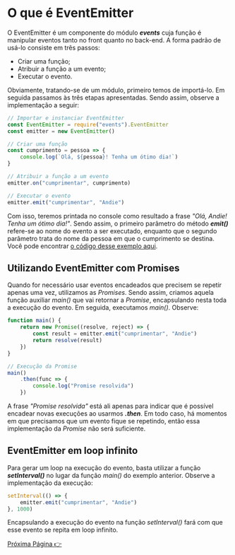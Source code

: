 # O que é EventEmitter

O EventEmitter é um componente do módulo _**events**_ cuja função é manipular eventos tanto no front quanto no back-end. A forma padrão de usá-lo consiste em três passos:

* Criar uma função;
* Atribuir a função a um evento;
* Executar o evento.

Obviamente, tratando-se de um módulo, primeiro temos de importá-lo. Em seguida passamos às três etapas apresentadas. Sendo assim, observe a implementação a seguir:

```javascript
// Importar e instanciar EventEmitter
const EventEmitter = require("events").EventEmitter
const emitter = new EventEmitter()

// Criar uma função
const cumprimento = pessoa => {
    console.log(`Olá, ${pessoa}! Tenha um ótimo dia!`)
}

// Atribuir a função a um evento
emitter.on("cumprimentar", cumprimento)

// Executar o evento
emitter.emit("cumprimentar", "Andie")
```

Com isso, teremos printada no console como resultado a frase _"Olá, Andie! Tenha um ótimo dia!"_. Sendo assim, o primeiro parâmetro do método _**emit()**_ refere-se ao nome do evento a ser executado, enquanto que o segundo parâmetro trata do nome da pessoa em que o cumprimento se destina. Você pode encontrar [o código desse exemplo aqui](https://github.com/fergo8/curso-nodejs-para-iniciantes/blob/master/Modulo%201/source-code/exemplo4.0.js).

## Utilizando EventEmitter com Promises

Quando for necessário usar eventos encadeados que precisem se repetir apenas uma vez, utilizamos as _Promises_. Sendo assim, criamos aquela função auxiliar _main()_ que vai retornar a _Promise_, encapsulando nesta toda a execução do evento. Em seguida, executamos _main()_. Observe:

```javascript
function main() {
    return new Promise((resolve, reject) => {
        const result = emitter.emit("cumprimentar", "Andie")
        return resolve(result)
    })
}

// Execução da Promise
main()
    .then(func => {
        console.log("Promise resolvida")
    })
```

A frase _"Promise resolvida"_ está ali apenas para indicar que é possível encadear novas execuções ao usarmos _**.then**_. Em todo caso, há momentos em que precisamos que um evento fique se repetindo, então essa implementação da _Promise_ não será suficiente.

## EventEmitter em loop infinito

Para gerar um loop na execução do evento, basta utilizar a função _**setInterval()**_ no lugar da função _main()_ do exemplo anterior. Observe a implementação da execução:

```javascript
setInterval(() => {
    emitter.emit("cumprimentar", "Andie")
}, 1000)
```

Encapsulando a execução do evento na função _setInterval()_ fará com que esse evento se repita em loop infinito.

[Próxima Página :point_right:](https://github.com/fergo8/curso-nodejs-para-iniciantes/blob/master/Modulo%202/01-tipos-de-loop-for.md)
